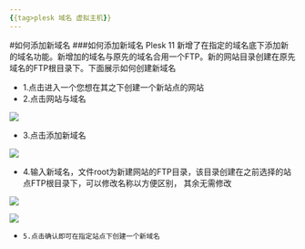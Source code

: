 ```yaml
---
{{tag>plesk 域名 虚拟主机}}
---
```

#如何添加新域名
###如何添加新域名
 Plesk 11 新增了在指定的域名底下添加新的域名功能。新增加的域名与原先的域名合用一个FTP。新的网站目录创建在原先域名的FTP根目录下。下面展示如何创建新域名

*    1.点击进入一个您想在其之下创建一个新站点的网站
*    2.点击网站与域名

![](http://ww2.sinaimg.cn/large/a74ecc4cjw1dzc25vj25dj.jpg)

*    3.点击添加新域名

![](http://ww2.sinaimg.cn/large/a74e55b4jw1dzc2817dosj.jpg)

*    4.输入新域名，文件root为新建网站的FTP目录，该目录创建在之前选择的站点FTP根目录下，可以修改名称以方便区别， 其余无需修改

![](http://ww1.sinaimg.cn/large/a74ecc4cjw1dzc2dye30dj.jpg)

![](http://ww1.sinaimg.cn/large/a74eed94jw1dzc2fup9yhj.jpg)

*     5.点击确认即可在指定站点下创建一个新域名